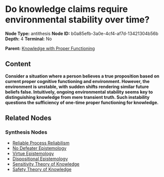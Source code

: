 # Do knowledge claims require environmental stability over time?

**Node Type:** antithesis
**Node ID:** b0a85efb-3a0e-4cf4-af7d-13421304b56b
**Depth:** 4
**Terminal:** No

**Parent:** [Knowledge with Proper Functioning](knowledge-with-proper-functioning-synthesis-c0d84f54-4d9d-4583-bfe0-5bcecbb15051.md)

## Content

**Consider a situation where a person believes a true proposition based on current proper cognitive functioning and environment. However, the environment is unstable, with sudden shifts rendering similar future beliefs false. Intuitively, ongoing environmental stability seems key to distinguishing knowledge from mere transient truth. Such instability questions the sufficiency of one-time proper functioning for knowledge.**

## Related Nodes

### Synthesis Nodes

- [Reliable Process Reliabilism](reliable-process-reliabilism-synthesis-26ad2e8a-293b-4be8-a812-b10af2ed5308.md)
- [No Defeater Epistemology](no-defeater-epistemology-synthesis-28fa2667-2dfa-44b9-a653-5d2d9c458fd3.md)
- [Virtue Epistemology](virtue-epistemology-synthesis-e82d3dcd-5069-402c-bc37-4c03ea41571b.md)
- [Dispositional Epistemology](dispositional-epistemology-synthesis-c2c749c5-6973-438b-b516-d3d2f7f7467e.md)
- [Sensitivity Theory of Knowledge](sensitivity-theory-of-knowledge-synthesis-49f9a861-0438-4c47-b144-832012016012.md)
- [Safety Theory of Knowledge](safety-theory-of-knowledge-synthesis-6e0cf2a6-c343-46df-bb5a-0d63ff6f62e5.md)
